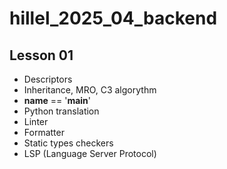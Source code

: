 # hillel_2025_04_backend

## Lesson 01
- Descriptors
- Inheritance, MRO, C3 algorythm
- __name__ == '__main__'
- Python translation
- Linter
- Formatter
- Static types checkers
- LSP (Language Server Protocol)
